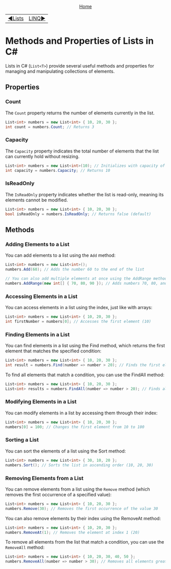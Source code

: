<div align="center">
    <a href="/README.md">Home</a>
</div>
<table align=center>
    <tr>
        <td align="left">
            <a href="./01_basic.md">◀️Lists</a>
        </td>
        <td align="right">
            <a href="../linq/01_introduction.md">LINQ▶️</a>
        </td>
    </tr>
</table>

# Methods and Properties of Lists in C#

Lists in C# (`List<T>`) provide several useful methods and properties for managing and manipulating collections of elements.
## Properties

### Count
The `Count` property returns the number of elements currently in the list.
```csharp
List<int> numbers = new List<int> { 10, 20, 30 };
int count = numbers.Count; // Returns 3
```

### Capacity
The `Capacity` property indicates the total number of elements that the list can currently hold without resizing.
```csharp
List<int> numbers = new List<int>(10); // Initializes with capacity of 10
int capacity = numbers.Capacity; // Returns 10
```

### IsReadOnly
The `IsReadOnly` property indicates whether the list is read-only, meaning its elements cannot be modified.
```csharp
List<int> numbers = new List<int> { 10, 20, 30 };
bool isReadOnly = numbers.IsReadOnly; // Returns false (default)
```

## Methods

### Adding Elements to a List
You can add elements to a list using the `Add` method:
```csharp
List<int> numbers = new List<int>();
numbers.Add(60); // Adds the number 60 to the end of the list

// You can also add multiple elements at once using the AddRange method:
numbers.AddRange(new int[] { 70, 80, 90 }); // Adds numbers 70, 80, and 90 to the end of the list
```

### Accessing Elements in a List
You can access elements in a list using the index, just like with arrays:
```csharp
List<int> numbers = new List<int> { 10, 20, 30 };
int firstNumber = numbers[0]; // Accesses the first element (10)
```

### Finding Elements in a List
You can find elements in a list using the Find method, which returns the first element that matches the specified condition:
```csharp
List<int> numbers = new List<int> { 10, 20, 30 };
int result = numbers.Find(number => number > 20); // Finds the first element greater than 20
```

To find all elements that match a condition, you can use the FindAll method:

```csharp
List<int> numbers = new List<int> { 10, 20, 30 };
List<int> results = numbers.FindAll(number => number > 20); // Finds all elements greater than 20
```

### Modifying Elements in a List
You can modify elements in a list by accessing them through their index:
```csharp
List<int> numbers = new List<int> { 10, 20, 30 };
numbers[0] = 100; // Changes the first element from 10 to 100
```

### Sorting a List
You can sort the elements of a list using the Sort method:
```csharp
List<int> numbers = new List<int> { 30, 10, 20 };
numbers.Sort(); // Sorts the list in ascending order (10, 20, 30)
```

### Removing Elements from a List
You can remove elements from a list using the `Remove` method (which removes the first occurrence of a specified value):
```csharp
List<int> numbers = new List<int> { 10, 20, 30 };
numbers.Remove(30); // Removes the first occurrence of the value 30
```
You can also remove elements by their index using the RemoveAt method:
```csharp
List<int> numbers = new List<int> { 10, 20, 30 };
numbers.RemoveAt(1); // Removes the element at index 1 (20)
```
To remove all elements from the list that match a condition, you can use the `RemoveAll` method:
```csharp
List<int> numbers = new List<int> { 10, 20, 30, 40, 50 };
numbers.RemoveAll(number => number > 30); // Removes all elements greater than 30
```
